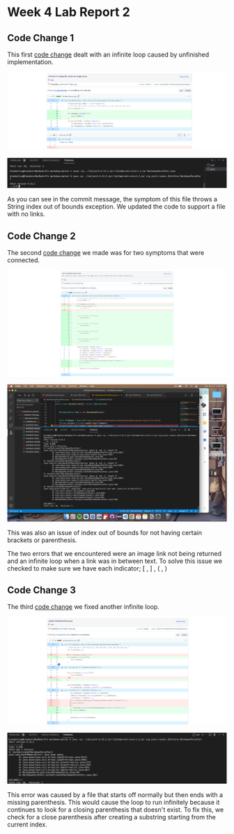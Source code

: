 # Week 4 Lab Report 2

## Code Change 1

This first [code change](https://github.com/MikayelSughyan/markdown-parser/blob/main/test2-file.md) dealt with an infinite loop caused by unfinished implementation.

![](image8.PNG)

![](error3.png)

As you can see in the commit message, the symptom of this file throws a String index out of bounds exception. We updated the code to support a file with no links.

## Code Change 2

The second [code change](https://github.com/MikayelSughyan/markdown-parser/blob/main/test4-file.md) we made was for two symptoms that were connected. 

![](image3.PNG)

![](error2.png)

This was also an issue of index out of bounds for not having certain brackets or parenthesis.

The two errors that we encountered were an image link not being returned and an infinite loop when a link was in between text. To solve this issue we checked to make sure we have each indicator; [ , ] , ( , )

## Code Change 3

The third [code change](https://github.com/MikayelSughyan/markdown-parser/blob/main/test-file8.md) we fixed another infinite loop.

![](image4.PNG)

![](error1.png)

This error was caused by a file that starts off normally but then ends with a missing parenthesis. This would cause the loop to run infinitely because it continues to look for a closing parenthesis that doesn't exist. To fix this, we check for a close parenthesis after creating a substring starting from the current index.
